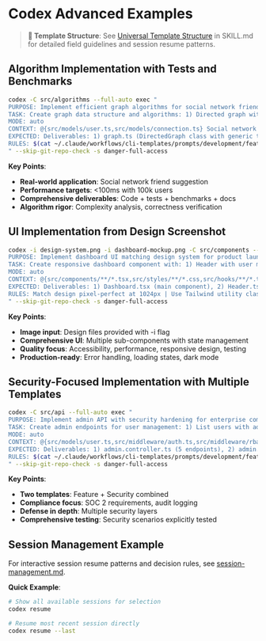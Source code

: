# Codex Advanced Examples

> **📖 Template Structure**: See [Universal Template Structure](SKILL.md#universal-template-structure) in SKILL.md for detailed field guidelines and session resume patterns.

## Algorithm Implementation with Tests and Benchmarks

```bash
codex -C src/algorithms --full-auto exec "
PURPOSE: Implement efficient graph algorithms for social network friend suggestion feature
TASK: Create graph data structure and algorithms: 1) Directed graph with adjacency list, 2) BFS for shortest path, 3) DFS for connected components, 4) Dijkstra for weighted paths, 5) PageRank-inspired algorithm for friend scoring, 6) Friend suggestion based on mutual connections and activity
MODE: auto
CONTEXT: @{src/models/user.ts,src/models/connection.ts} Social network with 100k users, avg 150 connections per user, need to suggest friends based on: mutual friends (weight 0.5), shared interests (0.3), activity overlap (0.2). Performance target: compute suggestions for user in <100ms.
EXPECTED: Deliverables: 1) graph.ts (DirectedGraph class with generic types), 2) graph-algorithms.ts (BFS, DFS, Dijkstra, shortest path), 3) friend-suggestion.ts (scoring algorithm using graph), 4) graph.test.ts (unit tests for all operations, edge cases), 5) friend-suggestion.test.ts (test accuracy and performance), 6) benchmark.ts (measure performance with production-scale data), 7) Algorithm complexity analysis in ALGORITHMS.md
RULES: $(cat ~/.claude/workflows/cli-templates/prompts/development/feature.txt) | Use TypeScript generics for graph nodes | Implement efficient adjacency list (Map<NodeId, Set<NodeId>>) | Optimize for sparse graphs | Handle disconnected components | Implement early termination for BFS/DFS | Use priority queue (heap) for Dijkstra | Cache computation results with TTL | Test with graphs up to 10k nodes | Benchmark against target <100ms | Document time/space complexity (Big-O) | Include edge cases: empty graph, single node, cycles | Verify algorithm correctness with known test cases
" --skip-git-repo-check -s danger-full-access
```

**Key Points**:
- **Real-world application**: Social network friend suggestion
- **Performance targets**: <100ms with 100k users
- **Comprehensive deliverables**: Code + tests + benchmarks + docs
- **Algorithm rigor**: Complexity analysis, correctness verification

## UI Implementation from Design Screenshot

```bash
codex -i design-system.png -i dashboard-mockup.png -C src/components --full-auto exec "
PURPOSE: Implement dashboard UI matching design system for product launch
TASK: Create responsive dashboard component with: 1) Header with user menu and notifications, 2) Sidebar navigation with collapsible sections, 3) Main content area with widget grid, 4) Stat cards with icons and trend indicators, 5) Chart widgets (line, bar, pie), 6) Data table with sorting and pagination, 7) Loading states and error handling, 8) Dark mode support
MODE: auto
CONTEXT: @{src/components/**/*.tsx,src/styles/**/*.css,src/hooks/**/*.ts} React 18, TypeScript, Tailwind CSS, Recharts for charts, react-table for tables. Design system defined in design-system.png. Desktop-first responsive (breakpoints: 1024px, 768px, 640px).
EXPECTED: Deliverables: 1) Dashboard.tsx (main component), 2) Header.tsx, Sidebar.tsx, StatCard.tsx, ChartWidget.tsx, DataTable.tsx (sub-components), 3) useDashboard.ts (data fetching hook), 4) dashboard.test.tsx (component tests with React Testing Library), 5) dashboard.stories.tsx (Storybook stories for all variants), 6) Responsive behavior matches design at all breakpoints, 7) Accessibility compliance (ARIA labels, keyboard navigation), 8) Update design system docs
RULES: Match design pixel-perfect at 1024px | Use Tailwind utility classes (no custom CSS unless necessary) | Implement mobile-first responsive (collapse sidebar on mobile) | Use React.memo for performance | Implement virtual scrolling for large tables | Add loading skeletons (not spinners) | Support dark mode with CSS variables | Ensure WCAG 2.1 AA compliance | Test keyboard navigation | Add error boundaries | Use semantic HTML | Optimize images (lazy load, WebP format) | Test with real API data | Include empty states | Document component props with TypeScript interfaces
" --skip-git-repo-check -s danger-full-access
```

**Key Points**:
- **Image input**: Design files provided with -i flag
- **Comprehensive UI**: Multiple sub-components with state management
- **Quality focus**: Accessibility, performance, responsive design, testing
- **Production-ready**: Error handling, loading states, dark mode

## Security-Focused Implementation with Multiple Templates

```bash
codex -C src/api --full-auto exec "
PURPOSE: Implement admin API with security hardening for enterprise compliance
TASK: Create admin endpoints for user management: 1) List users with advanced filtering, 2) Update user roles and permissions, 3) Suspend/activate users, 4) Audit log viewing, 5) Export user data (GDPR compliance). Implement comprehensive security controls.
MODE: auto
CONTEXT: @{src/models/user.ts,src/middleware/auth.ts,src/middleware/rbac.ts} Admin users have 'admin' role in RBAC. Must comply with SOC 2, log all admin actions, implement IP whitelist, require MFA for admin access.
EXPECTED: Deliverables: 1) admin.controller.ts (5 endpoints), 2) admin.service.ts (business logic with security checks), 3) audit-log.service.ts (log all admin actions), 4) IP whitelist middleware, 5) MFA verification middleware for admin routes, 6) admin.test.ts (security tests >90% coverage), 7) Update SECURITY.md with admin security controls
RULES: $(cat ~/.claude/workflows/cli-templates/prompts/development/feature.txt) $(cat ~/.claude/workflows/cli-templates/prompts/analysis/security.txt) | Implement defense in depth: auth + RBAC + MFA + IP whitelist | Log all admin actions with: timestamp, user, action, target, IP, result | Require MFA verification for sensitive operations | Validate IP against whitelist | Implement rate limiting: 20 req/min for admin endpoints | Sanitize all inputs | Use parameterized queries only | Implement audit log retention (7 years for SOC 2) | Add admin action confirmation for destructive ops | Test authorization bypass attempts | Verify no privilege escalation possible | Document security controls in code comments | Include security test scenarios: unauthorized access, role escalation, missing MFA, IP outside whitelist
" --skip-git-repo-check -s danger-full-access
```

**Key Points**:
- **Two templates**: Feature + Security combined
- **Compliance focus**: SOC 2 requirements, audit logging
- **Defense in depth**: Multiple security layers
- **Comprehensive testing**: Security scenarios explicitly tested

## Session Management Example

For interactive session resume patterns and decision rules, see [session-management.md](session-management.md).

**Quick Example**:
```bash
# Show all available sessions for selection
codex resume

# Resume most recent session directly
codex resume --last
```
